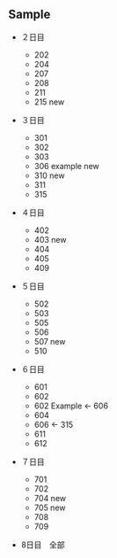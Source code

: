 ## Sample
- ２日目
  - 202
  - 204
  - 207
  - 208
  - 211
  - 215 new

- ３日目
  - 301
  - 302
  - 303
  - 306 example new
  - 310 new
  - 311
  - 315

- ４日目
  - 402
  - 403 new
  - 404
  - 405
  - 409

- ５日目
  - 502
  - 503
  - 505
  - 506
  - 507 new
  - 510

- ６日目
  - 601
  - 602
  - 602 Example <- 606
  - 604
  - 606 <- 315
  - 611
  - 612

- ７日目
  - 701
  - 702
  - 704 new
  - 705 new
  - 708
  - 709

- 8日目　全部 

